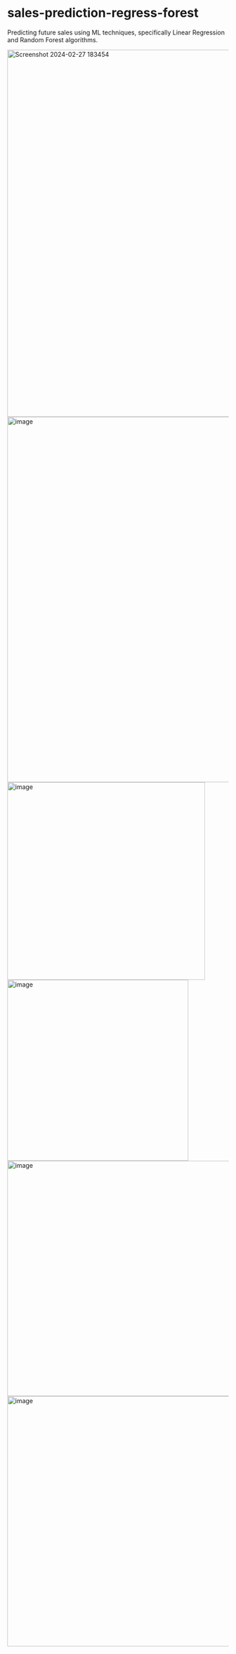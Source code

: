 # sales-prediction-regress-forest
Predicting future sales using ML techniques, specifically Linear Regression and Random Forest algorithms.

<img width="836" alt="Screenshot 2024-02-27 183454" src="https://github.com/rizwinsalam/sales-prediction-regress-forest/assets/152194804/7b50766a-9fee-4790-aa4e-f985c7cebc92">

<img width="832" alt="image" src="https://github.com/rizwinsalam/sales-prediction-regress-forest/assets/152194804/af3b9286-1a06-4a24-8c44-c20df7875879">

<img width="450" alt="image" src="https://github.com/rizwinsalam/sales-prediction-regress-forest/assets/152194804/cf78b585-41a2-4504-b205-45c81f1abedd">

<img width="412" alt="image" src="https://github.com/rizwinsalam/sales-prediction-regress-forest/assets/152194804/103a31fe-d13a-485e-842a-8c2854f42445">

<img width="536" alt="image" src="https://github.com/rizwinsalam/sales-prediction-regress-forest/assets/152194804/e2625e9c-b446-48b8-a196-9fe10796011b">

<img width="570" alt="image" src="https://github.com/rizwinsalam/sales-prediction-regress-forest/assets/152194804/88ee742b-0ec0-423d-b4f2-c341d31822b7">
